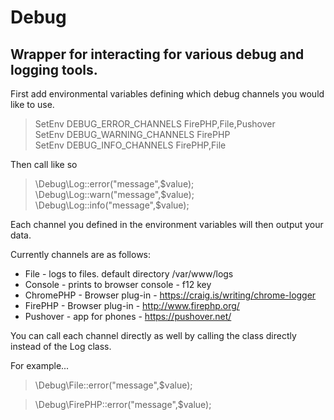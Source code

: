 # Debug

## Wrapper for interacting for various debug and logging tools.

First add environmental variables defining which debug channels you would like to use.

> SetEnv DEBUG_ERROR_CHANNELS FirePHP,File,Pushover  
> SetEnv DEBUG_WARNING_CHANNELS FirePHP  
> SetEnv DEBUG_INFO_CHANNELS FirePHP,File  

Then call like so

> \Debug\Log::error("message",$value);  
> \Debug\Log::warn("message",$value);  
> \Debug\Log::info("message",$value);  

Each channel you defined in the environment variables will then output your data.


Currently channels are as follows:

- File - logs to files. default directory /var/www/logs
- Console - prints to browser console - f12 key
- ChromePHP - Browser plug-in - https://craig.is/writing/chrome-logger
- FirePHP - Browser plug-in - http://www.firephp.org/
- Pushover - app for phones - https://pushover.net/


You can call each channel directly as well by calling the class directly instead of the Log class. 

For example...

> \Debug\File::error("message",$value);

> \Debug\FirePHP::error("message",$value);
